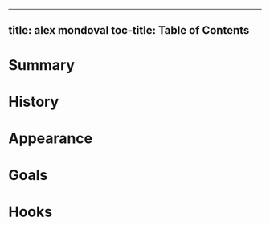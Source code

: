 
---
title: alex mondoval
toc-title: Table of Contents
---

# Summary

# History

# Appearance

# Goals

# Hooks


